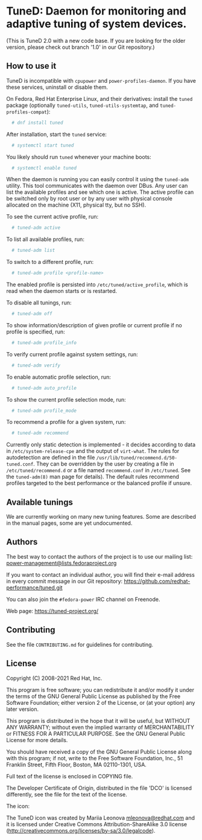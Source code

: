 # TuneD: Daemon for monitoring and adaptive tuning of system devices.

(This is TuneD 2.0 with a new code base. If you are looking for the older
version, please check out branch '1.0' in our Git repository.)

How to use it
-------------

TuneD is incompatible with ``cpupower`` and ``power-profiles-daemon``. If you
have these services, uninstall or disable them.

On Fedora, Red Hat Enterprise Linux, and their derivatives: install the ``tuned`` package
(optionally ``tuned-utils``, ``tuned-utils-systemtap``, and ``tuned-profiles-compat``):

```bash
  # dnf install tuned
```

After installation, start the ``tuned`` service:

```bash
  # systemctl start tuned
```

You likely should run ``tuned`` whenever your machine boots:

```bash
  # systemctl enable tuned
```

When the daemon is running you can easily control it using the ``tuned-adm``
utility. This tool communicates with the daemon over DBus. Any user can
list the available profiles and see which one is active. The active profile can
be switched only by root user or by any user with physical console allocated
on the machine (X11, physical tty, but no SSH).

To see the current active profile, run:

```bash
  # tuned-adm active
```

To list all available profiles, run:

```bash
  # tuned-adm list
```

To switch to a different profile, run:

```bash
  # tuned-adm profile <profile-name>
```

The enabled profile is persisted into ``/etc/tuned/active_profile``, which
is read when the daemon starts or is restarted.

To disable all tunings, run:

```bash
  # tuned-adm off
```

To show information/description of given profile or current profile if no profile is specified, run:

```bash
  # tuned-adm profile_info
```

To verify current profile against system settings, run:

```bash
  # tuned-adm verify
```

To enable automatic profile selection, run:

```bash
  # tuned-adm auto_profile
```

To show the current profile selection mode, run:

```bash
  # tuned-adm profile_mode
```

To recommend a profile for a given system, run:

```bash
  # tuned-adm recommend
```
Currently only static detection is
implemented - it decides according to data in ``/etc/system-release-cpe`` and
the output of ``virt-what``. The rules for autodetection are defined in the file
``/usr/lib/tuned/recommend.d/50-tuned.conf``. They can be overridden by the user by
creating a file in ``/etc/tuned/recommend.d`` or a file named ``recommend.conf`` in
``/etc/tuned``.  See the ``tuned-adm(8)`` man page for details). The default rules
recommend profiles targeted to the best performance or the balanced profile if unsure.

Available tunings
-----------------

We are currently working on many new tuning features. Some are described in
the manual pages, some are yet undocumented.


Authors
-------

The best way to contact the authors of the project is to use our mailing list:
<power-management@lists.fedoraproject.org>

If you want to contact an individual author, you will find their e-mail
address in every commit message in our Git repository:
<https://github.com/redhat-performance/tuned.git>

You can also join the ``#fedora-power`` IRC channel on Freenode.

Web page:
<https://tuned-project.org/>

Contributing
------------
See the file ``CONTRIBUTING.md`` for guidelines for contributing.

License
-------

Copyright (C) 2008-2021 Red Hat, Inc.

This program is free software; you can redistribute it and/or
modify it under the terms of the GNU General Public License
as published by the Free Software Foundation; either version 2
of the License, or (at your option) any later version.

This program is distributed in the hope that it will be useful,
but WITHOUT ANY WARRANTY; without even the implied warranty of
MERCHANTABILITY or FITNESS FOR A PARTICULAR PURPOSE.  See the
GNU General Public License for more details.

You should have received a copy of the GNU General Public License
along with this program; if not, write to the Free Software
Foundation, Inc., 51 Franklin Street, Fifth Floor, Boston, MA 02110-1301, USA.

Full text of the license is enclosed in COPYING file.

The Developer Certificate of Origin, distributed in the file 'DCO' is licensed
differently, see the file for the text of the license.


The icon:

The TuneD icon was created by Mariia Leonova <mleonova@redhat.com> and it is
licensed under Creative Commons Attribution-ShareAlike 3.0 license
(http://creativecommons.org/licenses/by-sa/3.0/legalcode).
